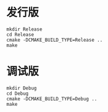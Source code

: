 # 发行版

```
mkdir Release
cd Release
cmake -DCMAKE_BUILD_TYPE=Release ..
make
```

# 调试版

```
mkdir Debug
cd Debug
cmake -DCMAKE_BUILD_TYPE=Debug ..
make
```
